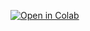 [![Open in Colab](https://colab.research.google.com/assets/colab-badge.svg)](https://colab.research.google.com/github/zain2525/Natural-Language-Processing-with-Disaster-Tweets-NLP-/blob/main/Natural_Language_Processing.ipynb)
